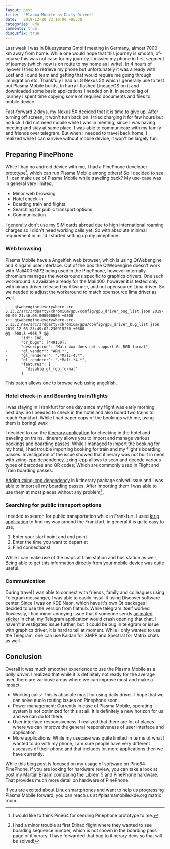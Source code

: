 ```yaml
---
layout: post
title:  "Plasma Mobile as Daily Driver"
date:   2019-12-20 23:10:00 +05:30
categories: kde
comments: true
disqusfix: true
---
```


Last week I was in Bluesystems GmbH meeting in Germany, almost 7000 km away from home. While one would hope that this journey is smooth, of-course this was not case for my journey. I missed my phone in first segment of journey (which now is on route to my home as I write). In 4 hours of layover I tried to retrieve my phone but unfortunately it was already with Lost and Found team and getting that would require me going through immigration etc. Thankfuly I had a LG Nexus 5X which I generally use to test out Plasma Mobile builds, In hurry I flashed LineageOS on it and downloaded some basic applications I needed on it. In second lag of journey I spent time copying some of required documents and files to mobile device.

Fast-forward 2 days, my Nexus 5X decided that it is time to give up. After turning off screen, it won't turn back on. I tried charging it for few hours but no luck. I did not need mobile while I was in meeting, since I was having meeting and stay at same place. I was able to communicate with my family and friends over telegram. But when I needed to travel back home, I realized while I can survive without mobile device, it won't be largely fun.

## Preparing PinePhone

While I had no android device with me, I had a PinePhone developer prototype[^1], which can run Plasma Mobile among others! So I decided to see if I can make use of Plasma Mobile while traveling back? My use-case was in general very limited,

- Minor web browsing
- Hotel check-in
- Boarding train and flights
- Searching for public transport options
- Communication

I generally don't use my SIM cards abroad due to high international roaming charges so I didn't need working calls yet. So with absolute minimal requirement in mind I started setting up my pinephone.

### Web browsing

Plasma Mobile have a Angelfish web browser, which is using QtWebengine and Kirigami user interface. Out of the box the QtWebengine doesn't work with Mali400-MP2 being used in the PinePhone, however internally chromium manages the workarounds specific to graphics drivers. One such workaround is available already for the Mali400, however it is tested only with binary driver released by Allwinner, and not opensource Lima driver. So we needed to adjust the workaround to match opensource lima driver as well.
```
--- qtwebengine-everywhere-src-5.13.2/src/3rdparty/chromium/gpu/config/gpu_driver_bug_list.json 2019-08-09 21:46:06.000000000 +0800
+++ qtwebengine-everywhere-src-5.13.2.new/src/3rdparty/chromium/gpu/config/gpu_driver_bug_list.json     2019-12-03 23:49:02.230915250 +0800
@@ -908,8 +908,7 @@
       "id": 108,
       "cr_bugs": [449150],
       "description": "Mali-4xx does not support GL_RGB format",
-      "gl_vendor": "ARM.*",
-      "gl_renderer": ".*Mali-4.*",
+      "gl_renderer": ".*Mali-*4.*",
       "features": [
         "disable_gl_rgb_format"
       ]

```
This patch allows one to browse web using angelfish.

### Hotel check-in and Boarding train/flights

I was staying in Frankfurt for one day since my flight was early morning next day. So I needed to check in the hotel and also board two trains to reach Frankfurt. While I had paper copy of the bookings with me, using them is boring! *wink*

I decided to use the [itinerary application](https://invent.kde.org/kde/itinerary) for checking in the hotel and traveling on trains. Itinerary allows you to import and manage various bookings and boarding passes. While I managed to import the booking for my hotel, I had trouble importing booking for train and my flight's boarding passes. Investigation of the issue showed that itinerary was not built in neon with zxing-cpp dependency. zxing-cpp allows to scan and decode various types of barcodes and QR codes; Which are commonly used in Flight and Train boarding passes.

[Adding zxing-cpp dependency](https://packaging.neon.kde.org/kde/kitinerary.git/commit/?h=Neon/unstable&id=2ba0e954405e46ab95166eda6c1d5630d2527b32) in kitinerary package solved issue and I was able to import all my boarding passes. After importing them I was able to use them at most places without any problem[^2].

### Searching for public transport options

I needed to search for public transportation while in Frankfurt. I used [ktrip application](https://invent.kde.org/kde/ktrip) to find my way around the Frankfurt, in general it is quite easy to use,

1. Enter your start point and end point
2. Enter the time you want to depart at
3. Find connections!

While I can make use of the maps at train station and bus station as well, Being able to get this information directly from your mobile device was quite useful.

### Communication

During travel I was able to connect with friends, family and colleagues using Telegram messanger, I was able to easily install it using Discover software center. Since I was on KDE Neon, which have it's own Qt packages I decided to use the version from flathub. While telegram itself worked flowlessly, I had minor annoying issue that if someone sends [animated sticker](https://telegram.org/blog/animated-stickers) in chat, my Telegram application would crash opening that chat. I haven't investigated issue further, but it could be bug in telegram or issue with graphics driver, it is hard to tell at moment. While I only wanted to use the Telegram, one can use Kaidan for XMPP and Spectral for Matrix chats as well.

## Conclusion

Overall it was much smoother experience to use the Plasma Mobile as a *daily driver*. I realized that while it is definitely not ready for the average user, there are variouse areas where we can improve most and make a impact.

- Working calls: This is absolute must for using daily driver. I hope that we can solve audio routing issues on Pinephone soon.
- Power management: Currently in case of Plasma Mobile, operating system is not optimized for this at all. It is definitely a new horizon for us and we can do lot there.
- User interface responsiveness: I realized that there are lot of places where we can improve the general responsiveness of user interface and application
- More applications: While my usecase was quite limited in terms of what I wanted to do with my phone, I am sure people have very different usecases of their phone and that includes lot more applications then we have currently.

While this blog post is focused on my usage of software on Pine64 PinePhone, If you are looking for hardware review, you can take a look at [post my Martijn Braam](https://tuxphones.com/yet-another-librem-5-and-pinephone-linux-smartphone-comparison/) comparing the Librem 5 and PinePhone hardware. That provides much more detail on hardware of PinePhone.

If you are excited about Linux smartphones and want to help us progressing Plasma Mobile forward, you can reach us at #plasmamobile:kde.org matrix room.

[^1]: I would like to think Pine64 for sending Pinephone prototype to me.
[^2]: I had a minor trouble at first Etihad flight where they wanted to see boarding sequence number, which is not shown in the boarding pass page of itinerary. I have forwarded that bug to itinerary devs so that will be solved!
